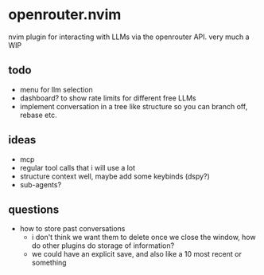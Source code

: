 # openrouter.nvim
nvim plugin for interacting with LLMs via the openrouter API. very much a WIP
## todo
- menu for llm selection
- dashboard? to show rate limits for different free LLMs
- implement conversation in a tree like structure so you can branch off, rebase etc.
## ideas
- mcp
- regular tool calls that i will use a lot
- structure context well, maybe add some keybinds (dspy?)
- sub-agents?
## questions
- how to store past conversations
    - i don't think we want them to delete once we close the window, how do other plugins do storage of information?
    - we could have an explicit save, and also like a 10 most recent or something
